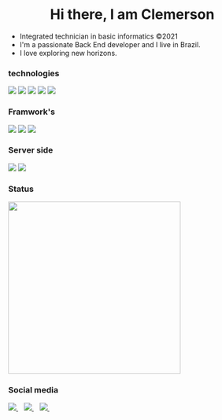 <h1 align="center">Hi there, I am Clemerson</h1>                            
<ul>
  <li> Integrated technician in basic informatics &copy2021</li>
  <li> I'm a passionate Back End developer and I live in Brazil.</li>
  <li> I love exploring new horizons.</li>
</ul>

<div>
  <div>
    <h3>technologies</h3>
  </div>  
  <img src="https://img.shields.io/badge/HTML5-red?style=for-the-badge&logo=HTML5&logoColor=white" />
  <img src="https://img.shields.io/badge/CSS3-blue?style=for-the-badge&logo=css3&logoColor=white" />
  <img src="https://img.shields.io/badge/JAVASCRIPT-yellow?style=for-the-badge&logo=JAVASCRIPT&logoColor=white" />
  <img src="https://img.shields.io/badge/python-blue?style=for-the-badge&logo=python&logoColor=white" />
  <img src="https://img.shields.io/badge/android studio-green?style=for-the-badge&logo=androidstudio&logoColor=white" />
  
  <div>
    <h3>Framwork's
  </div>
  <img src="https://img.shields.io/badge/laravel-red?style=for-the-badge&logo=laravel&logoColor=white" />
  <img src="https://img.shields.io/badge/CODEIGNITER-red?style=for-the-badge&logo=CODEIGNITER&logoColor=white" />
  <img src="https://img.shields.io/badge/DJANGO-success?style=for-the-badge&logo=DJANGO&logoColor=white" />
 
  <div>
    <h3>Server side
  </div>
  <img src="https://img.shields.io/badge/node.js-success?style=for-the-badge&logo=node.js&logoColor=white" />
  <img src="https://img.shields.io/badge/composer-yellow?style=for-the-badge&logo=composer&logoColor=white" />

  
  <div>
    <h3>Status</h3>
  </div>

  <p>
    <a href="#"><img src="https://github-readme-stats.vercel.app/api?username=lucasclemerson&show_icons=true&count_private=true&theme=dark" width="350"></a>
  </p>

  <div>
    <h3>Social media</h3>
  </div>
  
  <a target="_blank" href="https://www.linkedin.com/in/lucas-oliveira-1ab55a22b">
    <img src="https://img.shields.io/badge/linkedin-%230077B5.svg?&style=for-the-badge&logo=linkedin&logoColor=white" />
  </a>&nbsp;&nbsp;
  <a target="_blank" href="https://instagram.com/lucasclemerson">
    <img src="https://img.shields.io/badge/-Instagram-%23E4405F?&style=for-the-badge&logo=instagram&logoColor=white" />        
  </a>&nbsp;&nbsp;
  <a target="_blank" href="https://facebook.com/lucasclemerson">
    <img src="https://img.shields.io/badge/-Facebook-blue?style=for-the-badge&logo=facebook&logoColor=white"/>        
  </a>&nbsp;&nbsp;
</div>


